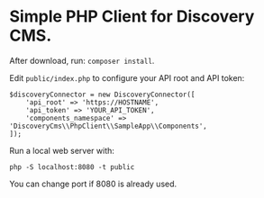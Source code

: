 # Simple PHP Client for Discovery CMS.

After download, run: `composer install`.

Edit `public/index.php` to configure your API root and API token:

```
$discoveryConnector = new DiscoveryConnector([
    'api_root' => 'https://HOSTNAME',
    'api_token' => 'YOUR_API_TOKEN',
    'components_namespace' => 'DiscoveryCms\\PhpClient\\SampleApp\\Components',
]);
```

Run a local web server with:

`php -S localhost:8080 -t public`

You can change port if 8080 is already used.

